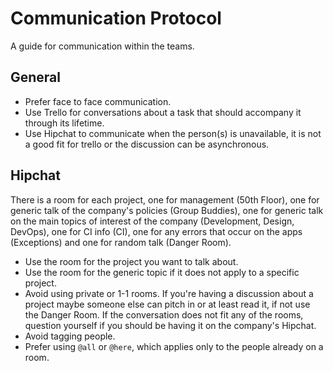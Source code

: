Communication Protocol
======================

A guide for communication within the teams.

General
-------

* Prefer face to face communication.
* Use Trello for conversations about a task that should accompany it through its
lifetime.
* Use Hipchat to communicate when the person(s) is unavailable, it is not a good
fit for trello or the discussion can be asynchronous.

Hipchat
-------

There is a room for each project, one for management (50th Floor), one for
generic talk of the company's policies (Group Buddies), one for generic talk on
the main topics of interest of the company (Development, Design, DevOps), one
for CI info (CI), one for any errors that occur on the apps (Exceptions) and one
for random talk (Danger Room).

* Use the room for the project you want to talk about.
* Use the room for the generic topic if it does not apply to a specific project.
* Avoid using private or 1-1 rooms. If you're having a discussion about a
project maybe someone else can pitch in or at least read it, if not use the
Danger Room. If the conversation does not fit any of the rooms, question
yourself if you should be having it on the company's Hipchat.
* Avoid tagging people.
* Prefer using `@all` or `@here`, which applies only to the people already on a room.


